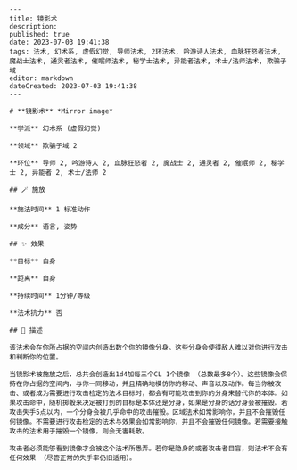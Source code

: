 
    ---
    title: 镜影术
    description: 
    published: true
    date: 2023-07-03 19:41:38
    tags: 法术, 幻术系, 虚假幻觉, 导师法术, 2环法术, 吟游诗人法术, 血脉狂怒者法术, 魔战士法术, 通灵者法术, 催眠师法术, 秘学士法术, 异能者法术, 术士/法师法术, 欺骗子域
    editor: markdown
    dateCreated: 2023-07-03 19:41:38
    ---

    # **镜影术** *Mirror image*

    **学派** 幻术系 (虚假幻觉) 

    **领域** 欺骗子域 2

    **环位** 导师 2, 吟游诗人 2, 血脉狂怒者 2, 魔战士 2, 通灵者 2, 催眠师 2, 秘学士 2, 异能者 2, 术士/法师 2

    ## 🪄 施放

    **施法时间** 1 标准动作

    **成分** 语言, 姿势

    ## ✨ 效果 

    **目标** 自身 

    **距离** 自身  

    **持续时间** 1分钟/等级 

    **法术抗力** 否

    ## 📖 描述

    该法术会在你所占据的空间内创造出数个你的镜像分身。这些分身会使得敌人难以对你进行攻击和判断你的位置。

    当镜影术被施放之后，总共会创造出1d4加每三个CL 1个镜像 （总数最多8个）。这些镜像会保持在你占据的空间内，与你一同移动，并且精确地模仿你的移动、声音以及动作。每当你被攻击、或者成为需要进行攻击检定的法术目标时，都会有可能攻击到你的分身来替代你的本体。如果攻击命中，随机掷骰来决定被打到的目标是本体还是分身，如果是分身的话分身会被摧毁。若攻击失手5点以内，一个分身会被几乎命中的攻击摧毁。区域法术如常影响你，并且不会摧毁任何镜像。不需要进行攻击检定的法术与效果会如常影响你，并且不会摧毁任何镜像。若需要接触攻击的法术用于摧毁一个镜像，则会无害耗散。

    攻击者必须能够看到镜像才会被这个法术所愚弄。若你是隐身的或者攻击者目盲，则法术不会有任何效果 （尽管正常的失手率仍旧适用）。
    
